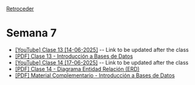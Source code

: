 [Retroceder](./README.md)

# Semana 7

- [[YouTube] Clase 13 [14-06-2025]]() -- Link to be updated after the class
- [[PDF] Clase 13 - Introducción a Bases de Datos](../../pdfs/Clase%2013%20-%20Introducción%20a%20Bases%20de%20Datos.pdf)
- [[YouTube] Clase 14 [17-06-2025]]() -- Link to be updated after the class
- [[PDF] Clase 14 - Diagrama Entidad Relación (ERD)](../../pdfs/Clase%2014%20-%20Diagrama%20Entidad-Relación(ERD).pdf)
- [[PDF] Material Complementario - Introducción a Bases de Datos](../../pdfs/Material%20complementario%20-%20Introducción%20a%20Base%20de%20Datos.pdf)
